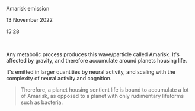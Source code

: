 Amarisk emission

13 November 2022

15:28

 

Any metabolic process produces this wave/particle called Amarisk. It\'s affected by gravity, and therefore accumulate around planets housing life.

It\'s emitted in larger quantities by neural activity, and scaling with the complexity of neural activity and cognition.

> Therefore, a planet housing sentient life is bound to accumulate a lot of Amarisk, as opposed to a planet with only rudimentary lifeforms such as bacteria.
